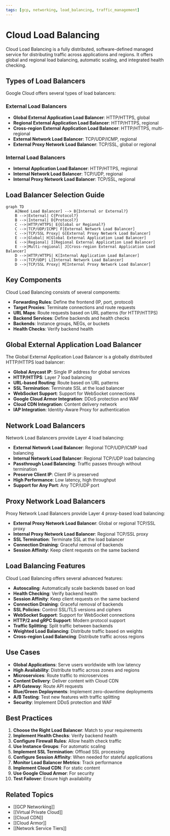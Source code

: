 ```yaml
---
tags: [gcp, networking, load_balancing, traffic_management]
---
```


# Cloud Load Balancing

Cloud Load Balancing is a fully distributed, software-defined managed service for distributing traffic across applications and regions. It offers global and regional load balancing, automatic scaling, and integrated health checking.

## Types of Load Balancers

Google Cloud offers several types of load balancers:

### External Load Balancers
- **Global External Application Load Balancer**: HTTP/HTTPS, global
- **Regional External Application Load Balancer**: HTTP/HTTPS, regional
- **Cross-region External Application Load Balancer**: HTTP/HTTPS, multi-regional
- **External Network Load Balancer**: TCP/UDP/ICMP, regional
- **External Proxy Network Load Balancer**: TCP/SSL, global or regional

### Internal Load Balancers
- **Internal Application Load Balancer**: HTTP/HTTPS, regional
- **Internal Network Load Balancer**: TCP/UDP, regional
- **Internal Proxy Network Load Balancer**: TCP/SSL, regional

## Load Balancer Selection Guide

```mermaid
graph TD
    A[Need Load Balancer] --> B{Internal or External?}
    B -->|External| C{Protocol?}
    B -->|Internal| D{Protocol?}
    C -->|HTTP/HTTPS| E{Global or Regional?}
    C -->|TCP/UDP/ICMP| F[External Network Load Balancer]
    C -->|TCP/SSL Proxy| G[External Proxy Network Load Balancer]
    E -->|Global| H[Global External Application Load Balancer]
    E -->|Regional| I[Regional External Application Load Balancer]
    E -->|Multi-regional| J[Cross-region External Application Load Balancer]
    D -->|HTTP/HTTPS| K[Internal Application Load Balancer]
    D -->|TCP/UDP| L[Internal Network Load Balancer]
    D -->|TCP/SSL Proxy| M[Internal Proxy Network Load Balancer]
```

## Key Components

Cloud Load Balancing consists of several components:

- **Forwarding Rules**: Define the frontend (IP, port, protocol)
- **Target Proxies**: Terminate connections and route requests
- **URL Maps**: Route requests based on URL patterns (for HTTP/HTTPS)
- **Backend Services**: Define backends and health checks
- **Backends**: Instance groups, NEGs, or buckets
- **Health Checks**: Verify backend health

## Global External Application Load Balancer

The Global External Application Load Balancer is a globally distributed HTTP/HTTPS load balancer:

- **Global Anycast IP**: Single IP address for global services
- **HTTP/HTTPS**: Layer 7 load balancing
- **URL-based Routing**: Route based on URL patterns
- **SSL Termination**: Terminate SSL at the load balancer
- **WebSocket Support**: Support for WebSocket connections
- **Google Cloud Armor Integration**: DDoS protection and WAF
- **Cloud CDN Integration**: Content delivery network
- **IAP Integration**: Identity-Aware Proxy for authentication

## Network Load Balancers

Network Load Balancers provide Layer 4 load balancing:

- **External Network Load Balancer**: Regional TCP/UDP/ICMP load balancing
- **Internal Network Load Balancer**: Regional TCP/UDP load balancing
- **Passthrough Load Balancing**: Traffic passes through without termination
- **Preserve Client IP**: Client IP is preserved
- **High Performance**: Low latency, high throughput
- **Support for Any Port**: Any TCP/UDP port

## Proxy Network Load Balancers

Proxy Network Load Balancers provide Layer 4 proxy-based load balancing:

- **External Proxy Network Load Balancer**: Global or regional TCP/SSL proxy
- **Internal Proxy Network Load Balancer**: Regional TCP/SSL proxy
- **SSL Termination**: Terminate SSL at the load balancer
- **Connection Draining**: Graceful removal of backends
- **Session Affinity**: Keep client requests on the same backend

## Load Balancing Features

Cloud Load Balancing offers several advanced features:

- **Autoscaling**: Automatically scale backends based on load
- **Health Checking**: Verify backend health
- **Session Affinity**: Keep client requests on the same backend
- **Connection Draining**: Graceful removal of backends
- **SSL Policies**: Control SSL/TLS versions and ciphers
- **WebSocket Support**: Support for WebSocket connections
- **HTTP/2 and gRPC Support**: Modern protocol support
- **Traffic Splitting**: Split traffic between backends
- **Weighted Load Balancing**: Distribute traffic based on weights
- **Cross-region Load Balancing**: Distribute traffic across regions

## Use Cases

- **Global Applications**: Serve users worldwide with low latency
- **High Availability**: Distribute traffic across zones and regions
- **Microservices**: Route traffic to microservices
- **Content Delivery**: Deliver content with Cloud CDN
- **API Gateway**: Route API requests
- **Blue/Green Deployments**: Implement zero-downtime deployments
- **A/B Testing**: Test new features with traffic splitting
- **Security**: Implement DDoS protection and WAF

## Best Practices

1. **Choose the Right Load Balancer**: Match to your requirements
2. **Implement Health Checks**: Verify backend health
3. **Configure Firewall Rules**: Allow health check traffic
4. **Use Instance Groups**: For automatic scaling
5. **Implement SSL Termination**: Offload SSL processing
6. **Configure Session Affinity**: When needed for stateful applications
7. **Monitor Load Balancer Metrics**: Track performance
8. **Implement Cloud CDN**: For static content
9. **Use Google Cloud Armor**: For security
10. **Test Failover**: Ensure high availability

## Related Topics
- [[GCP Networking]]
- [[Virtual Private Cloud]]
- [[Cloud CDN]]
- [[Cloud Armor]]
- [[Network Service Tiers]]
